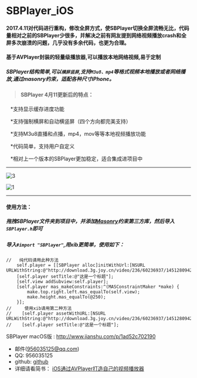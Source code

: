# SBPlayer_iOS
#### 2017.4.11对代码进行重构，修改全屏方式，使SBPlayer切换全屏流畅无比，代码量相对之前的SBPlayer少很多，并解决之前有网友提到网络视频播放crash和全屏多次崩溃的问题，几乎没有多余代码，也更为合理。

#### 基于AVPlayer封装的轻量级播放器,可以播放本地网络视频,易于定制

##### SBPlayer结构简单,可以`横屏竖屏`,支持`M3u8、mp4`等格式视频本地播放或者网络播放,通过masonry约束，适配各种尺寸iPhone。

> #### SBPlayer 4月11更新后的特点：

    *支持显示缓存进度功能
    
    *支持强制横屏和自动横竖屏（四个方向都完美支持）
    
    *支持M3u8直播和点播，mp4，mov等等本地视频播放功能
    
    *代码简单，支持用户自定义
    
    *相对上一个版本的SBPlayer更加稳定，适合集成进项目中
    
    
***

![3](https://github.com/shibiao/SBPlayer_iOS/blob/master/Images/23.gif)

![1](https://github.com/shibiao/SBPlayer_iOS/blob/master/Images/QQ20170411-153557.png)

***
#### 使用方法：
##### 拖拽SBPlayer文件夹到项目中，并添加[Masonry](https://github.com/SnapKit/Masonry)约束第三方库，然后导入`SBPlayer.h`即可

##### 导入` #import "SBPlayer" `,用xib更简单，使用如下：

```
//   纯代码请用此种方法
    self.player = [[SBPlayer alloc]initWithUrl:[NSURL    URLWithString:@"http://download.3g.joy.cn/video/236/60236937/1451280942752_hd.mp4"]];
    [self.player setTitle:@"这是一个标题"];
    [self.view addSubview:self.player];
    [self.player mas_makeConstraints:^(MASConstraintMaker *make) {
        make.top.right.left.mas_equalTo(self.view);
        make.height.mas_equalTo(@250);
    }];
//     使用xib请用第二种方法
//    [self.player assetWithURL:[NSURL URLWithString:@"http://download.3g.joy.cn/video/236/60236937/1451280942752_hd.mp4"]];
//    [self.player setTitle:@"这是一个标题"];
```

SBPlayer macOS版 : http://www.jianshu.com/p/1ad52c702190
* 邮件(956035125@qq.com)
* QQ: 956035125
* github: [github](https://github.com/shibiao)
* 详细请看简书： [iOS通过AVPlayer打造自己的视频播放器](http://www.jianshu.com/p/ffe1bd598bf2)
